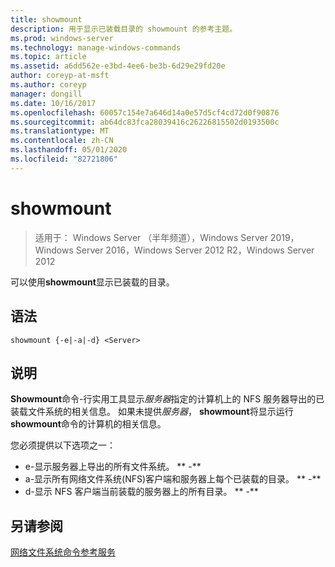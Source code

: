 ```yaml
---
title: showmount
description: 用于显示已装载目录的 showmount 的参考主题。
ms.prod: windows-server
ms.technology: manage-windows-commands
ms.topic: article
ms.assetid: a6dd562e-e3bd-4ee6-be3b-6d29e29fd20e
author: coreyp-at-msft
ms.author: coreyp
manager: dongill
ms.date: 10/16/2017
ms.openlocfilehash: 60057c154e7a646d14a0e57d5cf4cd72d0f90876
ms.sourcegitcommit: ab64dc83fca28039416c26226815502d0193500c
ms.translationtype: MT
ms.contentlocale: zh-CN
ms.lasthandoff: 05/01/2020
ms.locfileid: "82721806"
---
```

# <a name="showmount"></a>showmount

> 适用于： Windows Server （半年频道），Windows Server 2019，Windows Server 2016，Windows Server 2012 R2，Windows Server 2012

可以使用**showmount**显示已装载的目录。  
  
## <a name="syntax"></a>语法  
```
showmount {-e|-a|-d} <Server>  
```

## <a name="description"></a>说明  
**Showmount**命令\-行实用工具显示*服务器*指定的计算机上的 NFS 服务器导出的已装载文件系统的相关信息。 如果未提供*服务器*， **showmount**将显示运行**showmount**命令的计算机的相关信息。  
  
您必须提供以下选项之一：  
  
- e-显示服务器上导出的所有文件系统。 ** \-**  
- a-显示所有网络文件系统\(NFS\)客户端和服务器上每个已装载的目录。 ** \-**  
- d-显示 NFS 客户端当前装载的服务器上的所有目录。 ** \-**  
  
## <a name="see-also"></a>另请参阅  
[网络文件系统命令参考服务](services-for-network-file-system-command-reference.md)  